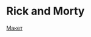 # Rick and Morty 
[Макет](https://www.figma.com/file/6f8BQNhRhVRwOJxctuZcTt/mobile.div.job?node-id=0%3A1&t=1c5W1pOHv1MF2B7k-0)
